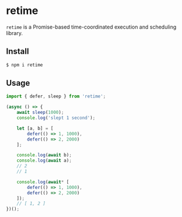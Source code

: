 # retime

`retime` is a Promise-based time-coordinated execution and scheduling library.

## Install

```sh
$ npm i retime
```

## Usage

```js
import { defer, sleep } from 'retime';

(async () => {
	await sleep(1000);
	console.log('slept 1 second');

	let [a, b] = [
		defer(() => 1, 1000),
		defer(() => 2, 2000)
	];

	console.log(await b);
	console.log(await a);
	// 2
	// 1

	console.log(await* [
		defer(() => 1, 1000),
		defer(() => 2, 2000)
	]);
	// [ 1, 2 ]
})();
```
